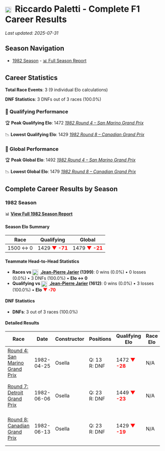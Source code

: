 # <img src="https://upload.wikimedia.org/wikipedia/commons/0/03/Flag_of_Italy.svg" alt="Italy" width="20" height="auto" style="vertical-align: middle; margin-right: 5px;" onerror="this.outerHTML='🇮🇹'; this.style.marginRight='5px';"/> Riccardo Paletti - Complete F1 Career Results

*Last updated: 2025-07-31*

## Season Navigation

- [1982 Season](#1982-season) - [📊 Full Season Report](../seasons/1982-season-report)

## Career Statistics

**Total Race Events**: 3 (9 individual Elo calculations)

**DNF Statistics**: 3 DNFs out of 3 races (100.0%)

### 🏁 Qualifying Performance

🏆 **Peak Qualifying Elo**: 1472
   *[1982 Round 4 – San Marino Grand Prix](../seasons/1982-season-report#round-4-san-marino-grand-prix)*

📉 **Lowest Qualifying Elo**: 1429
   *[1982 Round 8 – Canadian Grand Prix](../seasons/1982-season-report#round-8-canadian-grand-prix)*

### 🌟 Global Performance

🏆 **Peak Global Elo**: 1492
   *[1982 Round 4 – San Marino Grand Prix](../seasons/1982-season-report#round-4-san-marino-grand-prix)*

📉 **Lowest Global Elo**: 1479
   *[1982 Round 8 – Canadian Grand Prix](../seasons/1982-season-report#round-8-canadian-grand-prix)*


## Complete Career Results by Season

### 1982 Season

📊 **[View Full 1982 Season Report](../seasons/1982-season-report)**

#### Season Elo Summary

| Race | Qualifying | Global |
|------|------------|--------|
| 1500 ↔ 0 | 1429 **<span style="color: red;">▼ -71</span>** | 1479 **<span style="color: red;">▼ -21</span>** |

#### Teammate Head-to-Head Statistics

- **Races vs [<img src="https://upload.wikimedia.org/wikipedia/commons/c/c3/Flag_of_France.svg" alt="France" width="20" height="auto" style="vertical-align: middle; margin-right: 5px;" onerror="this.outerHTML='🇫🇷'; this.style.marginRight='5px';"/> Jean-Pierre Jarier](jean-pierre-jarier) (1399)**: 0 wins (0.0%) • 0 losses (0.0%) • 3 DNFs (100.0%) • **Elo ↔ 0**
- **Qualifying vs [<img src="https://upload.wikimedia.org/wikipedia/commons/c/c3/Flag_of_France.svg" alt="France" width="20" height="auto" style="vertical-align: middle; margin-right: 5px;" onerror="this.outerHTML='🇫🇷'; this.style.marginRight='5px';"/> Jean-Pierre Jarier](jean-pierre-jarier) (1612)**: 0 wins (0.0%) • 3 losses (100.0%) • **Elo **<span style="color: red;">▼ -70</span>****


#### DNF Statistics

- **DNFs**: 3 out of 3 races (100.0%)

#### Detailed Results

| Race | Date | Constructor | Positions | Qualifying Elo | Race Elo | Global Elo | Teammate |
|------|------|-------------|-----------|----------------|----------|------------|----------|
| [Round 4: San Marino Grand Prix](../seasons/1982-season-report#round-4-san-marino-grand-prix) | 1982-04-25 | Osella | Q: 13<br/>R: DNF | 1472 **<span style="color: red;">▼ -28</span>** | N/A | 1492 **<span style="color: red;">▼ -8</span>** | [<img src="https://upload.wikimedia.org/wikipedia/commons/c/c3/Flag_of_France.svg" alt="France" width="20" height="auto" style="vertical-align: middle; margin-right: 5px;" onerror="this.outerHTML='🇫🇷'; this.style.marginRight='5px';"/> Jean-Pierre Jarier](jean-pierre-jarier)<br/>Q: 9<br/>R: 4 |
| [Round 7: Detroit Grand Prix](../seasons/1982-season-report#round-7-detroit-grand-prix) | 1982-06-06 | Osella | Q: 23<br/>R: DNF | 1449 **<span style="color: red;">▼ -23</span>** | N/A | 1485 **<span style="color: red;">▼ -7</span>** | [<img src="https://upload.wikimedia.org/wikipedia/commons/c/c3/Flag_of_France.svg" alt="France" width="20" height="auto" style="vertical-align: middle; margin-right: 5px;" onerror="this.outerHTML='🇫🇷'; this.style.marginRight='5px';"/> Jean-Pierre Jarier](jean-pierre-jarier)<br/>Q: 22<br/>R: DNF |
| [Round 8: Canadian Grand Prix](../seasons/1982-season-report#round-8-canadian-grand-prix) | 1982-06-13 | Osella | Q: 23<br/>R: DNF | 1429 **<span style="color: red;">▼ -19</span>** | N/A | 1479 **<span style="color: red;">▼ -6</span>** | [<img src="https://upload.wikimedia.org/wikipedia/commons/c/c3/Flag_of_France.svg" alt="France" width="20" height="auto" style="vertical-align: middle; margin-right: 5px;" onerror="this.outerHTML='🇫🇷'; this.style.marginRight='5px';"/> Jean-Pierre Jarier](jean-pierre-jarier)<br/>Q: 18<br/>R: DNF |


